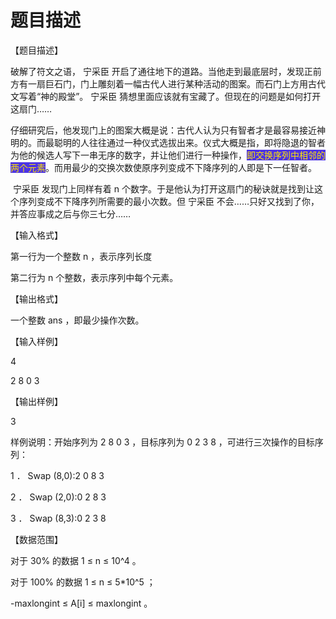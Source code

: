 # 题目描述


<p>
【题目描述】
</p>
<p>
破解了符文之语， 宁采臣 开启了通往地下的道路。当他走到最底层时，发现正前方有一扇巨石门，门上雕刻着一幅古代人进行某种活动的图案。而石门上方用古代文写着“神的殿堂”。 宁采臣 猜想里面应该就有宝藏了。但现在的问题是如何打开这扇门……
</p>
<p>
仔细研究后，他发现门上的图案大概是说：古代人认为只有智者才是最容易接近神明的。而最聪明的人往往通过一种仪式选拔出来。仪式大概是指，即将隐退的智者为他的候选人写下一串无序的数字，并让他们进行一种操作，<span style="background-color:#4C33E5;color:#FFE500;">即交换序列中相邻的两个元素</span>。而用最少的交换次数使原序列变成不下降序列的人即是下一任智者。
</p>
<p>
 宁采臣 发现门上同样有着 n 个数字。于是他认为打开这扇门的秘诀就是找到让这个序列变成不下降序列所需要的最小次数。但 宁采臣 不会……只好又找到了你，并答应事成之后与你三七分……
</p>
<p>
【输入格式】
</p>
<p>
第一行为一个整数 n ，表示序列长度
</p>
<p>
第二行为 n 个整数，表示序列中每个元素。
</p>
<p>
【输出格式】
</p>
<p>
一个整数 ans ，即最少操作次数。
</p>
<p>
【输入样例】
</p>
<p>
4
</p>
<p>
2 8 0 3
</p>
<p>
【输出样例】
</p>
<p>
3
</p>
<p>
样例说明：开始序列为 2 8 0 3 ，目标序列为 0 2 3 8 ，可进行三次操作的目标序列：
</p>
<p>
1 ． Swap (8,0):2 0 8 3
</p>
<p>
2 ． Swap (2,0):0 2 8 3
</p>
<p>
3 ． Swap (8,3):0 2 3 8
</p>
<p>
【数据范围】
</p>
<p>
对于 30% 的数据 1 ≤ n ≤ 10^4 。
</p>
<p>
对于 100% 的数据 1 ≤ n ≤ 5*10^5 ；
</p>
<p>
-maxlongint ≤ A[i] ≤ maxlongint 。
</p>
<p>
<br/>
</p>
<p>
<br/>
</p>
